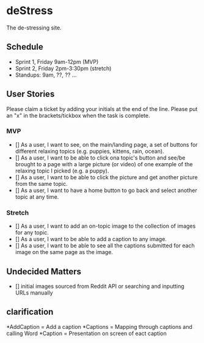 # deStress

The de-stressing site.

## Schedule
* Sprint 1, Friday 9am-12pm (MVP)
* Sprint 2, Friday 2pm-3:30pm (stretch)
* Standups: 9am, ??, ?? ...

## User Stories

Please claim a ticket by adding your initials at the end of the line. 
Please put an "x" in the brackets/tickbox when the task is complete.

### MVP
* [] As a user, I want to see, on the main/landing page, a set of buttons for different relaxing topics (e.g. puppies, kittens, rain, ocean).
* [] As a user, I want to be able to click ona topic's button and see/be brought to a page with a large picture (or video) of one example of the relaxing topic I picked (e.g. a puppy).
* [] As a user, I want to be able to click the picture and get another picture from the same topic.
* [] As a user, I want to have a home button to go back and select another topic at any time.

### Stretch
* [] As a user, I want to add an on-topic image to the collection of images for any topic.
* [] As a user, I want to be able to add a caption to any image.
* [] As a user, I want to be able to see all the captions submitted for each image on the same page as the image.

## Undecided Matters
* [] initial images sourced from Reddit API or searching and inputting URLs manually

## clarification

*AddCaption = Add a caption
*Captions = Mapping through captions and calling Word
*Caption = Presentation on screen of eact caption
